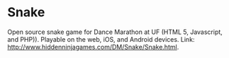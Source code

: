 Snake
=====
Open source snake game for Dance Marathon at UF (HTML 5, Javascript, and PHP)). Playable on the web, iOS, and Android devices. 
Link: http://www.hiddenninjagames.com/DM/Snake/Snake.html.


